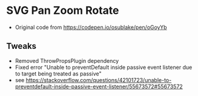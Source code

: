  # SVG Pan Zoom Rotate

- Original code from https://codepen.io/osublake/pen/oGoyYb
  
## Tweaks

- Removed ThrowPropsPlugin dependency 
- Fixed error "Unable to preventDefault inside passive event listener due to target being treated as passive"
- see https://stackoverflow.com/questions/42101723/unable-to-preventdefault-inside-passive-event-listener/55673572#55673572
 